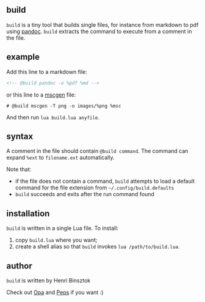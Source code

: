 ## build

`build` is a tiny tool that builds single files, for instance from markdown to pdf using [pandoc](http://pandoc.org/). `build` extracts the command to execute from a comment in the file.

## example

Add this line to a markdown file:

```markdown
<!-- @build pandoc -o %pdf %md -->
```

or this line to a [mscgen](http://www.mcternan.me.uk/mscgen/) file:

```
# @build mscgen -T png -o images/%png %msc
```

And then run `lua build.lua anyfile`.

## syntax

A comment in the file should contain `@build command`.
The command can expand `%ext` to `filename.ext` automatically.

Note that:

- if the file does not contain a command, `build` attempts to load a default command for the file extension from `~/.config/build.defaults`
- `build` succeeds and exits after the run command found


## installation

`build` is written in a single Lua file. To install:

1. copy `build.lua` where you want;
2. create a shell alias so that `build` invokes `lua /path/to/build.lua`.

## author

`build` is written by Henri Binsztok

Check out [Opa](http://opalang.org) and [Peps](https://github.com/MLstate/PEPS) if you want :)
